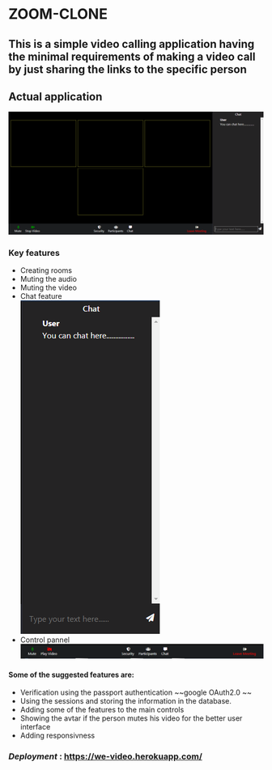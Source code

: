 # ZOOM-CLONE
## This is a simple video calling application having the minimal requirements of making a video call by just sharing the links to the specific person
## Actual application
![](scr_shots/Capture.PNG)
### Key features 
* Creating rooms 
* Muting the audio
* Muting the video
* Chat feature <br>
    ![](scr_shots/chat_side.PNG) 
* Control pannel
    ![](scr_shots/control_block.PNG)

#### Some of the suggested features are:
* Verification using the passport authentication ~~google OAuth2.0 ~~ 
* Using the sessions and storing the information in the database. 
* Adding some of the features to the main controls 
* Showing the avtar if the person mutes his video for the better user interface
* Adding responsivness

### _Deployment_ : https://we-video.herokuapp.com/ 
